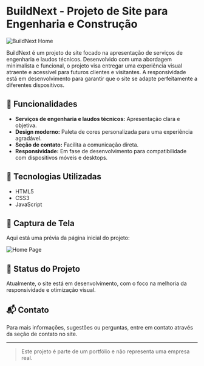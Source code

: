 # BuildNext - Projeto de Site para Engenharia e Construção

![BuildNext Home](./path-to-your-image.png) <!-- Substitua pelo caminho da sua imagem -->

BuildNext é um projeto de site focado na apresentação de serviços de engenharia e laudos técnicos. Desenvolvido com uma abordagem minimalista e funcional, o projeto visa entregar uma experiência visual atraente e acessível para futuros clientes e visitantes. A responsividade está em desenvolvimento para garantir que o site se adapte perfeitamente a diferentes dispositivos.

## 🌟 Funcionalidades

- **Serviços de engenharia e laudos técnicos:** Apresentação clara e objetiva.
- **Design moderno:** Paleta de cores personalizada para uma experiência agradável.
- **Seção de contato:** Facilita a comunicação direta.
- **Responsividade:** Em fase de desenvolvimento para compatibilidade com dispositivos móveis e desktops.

## 🔧 Tecnologias Utilizadas

- HTML5
- CSS3
- JavaScript

## 📸 Captura de Tela

Aqui está uma prévia da página inicial do projeto:

![Home Page](./path-to-your-image.png) <!-- Substitua pelo caminho da sua imagem -->

## 🚀 Status do Projeto

Atualmente, o site está em desenvolvimento, com o foco na melhoria da responsividade e otimização visual.

## 📬 Contato

Para mais informações, sugestões ou perguntas, entre em contato através da seção de contato no site.

---

> Este projeto é parte de um portfólio e não representa uma empresa real.
